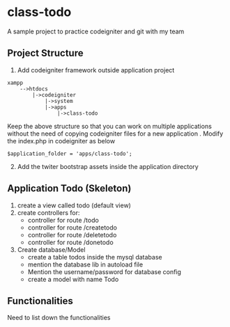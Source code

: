 class-todo
==========

A sample project to practice codeigniter and git with my team

Project Structure
------------------
1. Add codeigniter framework outside application project
<!-- language-all: bash -->
	xampp
		-->htdocs
			|->codeigniter
				|->system
				|->apps
					|->class-todo

Keep the above structure so that you can work on multiple applications
without the need of copying codeigniter files for a new application
. Modify the index.php in codeigniter as below 

<!-- language-all: lang-or-tag-here -->	
	$application_folder = 'apps/class-todo';

2. Add the twiter bootstrap assets inside the application directory

Application Todo (Skeleton)
---------------------------
1. create a view called todo (default view)
2. create controllers for:
	- controller for route /todo
	- controller for route /createtodo
	- controller for route /deletetodo
	- controller for route /donetodo
3. Create database/Model
	- create a table todos inside the mysql database
	- mention the database lib in autoload file
	- Mention the username/password for database config
	- create a model with name Todo

Functionalities
----------------
Need to list down the functionalities


